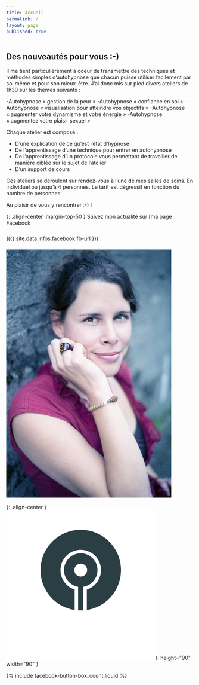 ```yaml
---
title: Accueil
permalink: /
layout: page
published: true
---
```


## Des nouveautés pour vous :-)

Il me tient  particulièrement à coeur de  transmettre des techniques et méthodes simples d’autohypnose que chacun puisse utiliser facilement par soi même et pour son mieux-être. J’ai donc mis sur pied divers ateliers de 1h30 sur les thèmes suivants :

-Autohypnose « gestion de la peur »
-Autohypnose « confiance en soi »
-Autohypnose « visualisation pour atteindre vos objectifs »
-Autohypnose « augmenter votre dynamisme et votre énergie »
-Autohypnose « augmentez votre plaisir sexuel »

Chaque atelier est composé :
- D’une explication de ce qu’est l’état d’hypnose
- De l’apprentissage d’une technique pour  entrer en autohypnose
- De l’apprentissage d’un protocole vous permettant de travailler de manière ciblée sur le sujet de l’atelier
- D’un support de cours

Ces ateliers se déroulent sur rendez-vous à l’une de mes salles de soins. En individuel ou jusqu’à 4 personnes. Le tarif est dégressif en fonction du nombre de personnes.

Au plaisir de vous y rencontrer :-) !

{: .align-center .margin-top-50 }
Suivez mon actualité sur
[ma page Facebook<br/><i style="font-size:30pt;" class="fa fa-facebook-official"></i>]({{ site.data.infos.facebook.fb-url }})

![Lætitia Stucki](./images/laetitia-stucki.jpg)

{: .align-center }
![](./images/logo-laetitia-stucki-anthracite.svg){: height="90" width="90" }

{% include facebook-button-box_count.liquid %}
